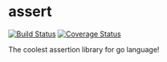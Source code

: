 assert
======

[![Build Status](https://travis-ci.org/assertgo/assert.svg?branch=develop)](https://travis-ci.org/assertgo/assert) [![Coverage Status](https://coveralls.io/repos/assertgo/assert/badge.png?branch=develop)](https://coveralls.io/r/assertgo/assert?branch=develop)

The coolest assertion library for go language!
